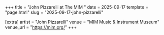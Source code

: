 +++
title = "John Pizzarelli at The MIM "
date = 2025-09-17
template = "page.html"
slug = "2025-09-17-john-pizzarelli"

[extra]
artist = "John Pizzarelli"
venue = "MIM Music & Instrument Museum"
venue_url = "https://mim.org/"
+++
